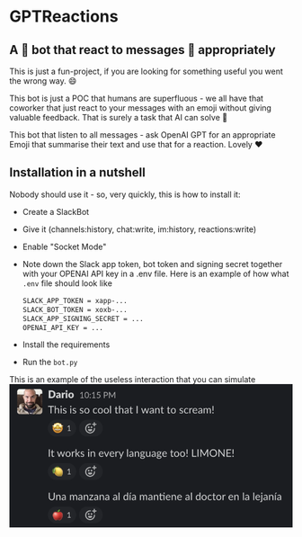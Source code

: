 # GPTReactions

## A 🤖 bot that react to messages 💌 appropriately

This is just a fun-project, if you are looking for something useful
you went the wrong way. 😄

This bot is just a POC that humans are superfluous - we all have that
coworker that just react to your messages with an emoji without giving
valuable feedback. That is surely a task that AI can solve 🤣

This bot that listen to all messages - ask OpenAI GPT for an appropriate
Emoji that summarise their text and use that for a reaction. Lovely ❤️

## Installation in a nutshell

Nobody should use it - so, very quickly, this is how to install it:

* Create a SlackBot
* Give it (channels:history, chat:write, im:history, reactions:write)
* Enable "Socket Mode"
* Note down the Slack app token, bot token and signing secret together
  with your OPENAI API key in a .env file.
  Here is an example of how what `.env` file should look like

  ```
  SLACK_APP_TOKEN = xapp-...
  SLACK_BOT_TOKEN = xoxb-...
  SLACK_APP_SIGNING_SECRET = ...
  OPENAI_API_KEY = ...
  ```
* Install the requirements
* Run the `bot.py`

This is an example of the useless interaction that you can simulate
![](examples/examples.png)